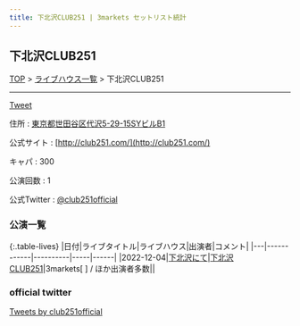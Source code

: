 ```yaml
---
title: 下北沢CLUB251 | 3markets セットリスト統計
---
```

## 下北沢CLUB251

[TOP](/setlist/) > [ライブハウス一覧](livehouses.html) > 下北沢CLUB251

___

<a href="https://twitter.com/share?ref_src=twsrc%5Etfw" data-text="3markets[ ]セットリスト > 下北沢CLUB251" class="twitter-share-button" data-via="3markets" data-hashtags="3markets" data-related="3markets" data-show-count="false">Tweet</a>

住所
:    <a href="https://www.google.co.jp/maps/search/%E6%9D%B1%E4%BA%AC%E9%83%BD%E4%B8%96%E7%94%B0%E8%B0%B7%E5%8C%BA%E4%BB%A3%E6%B2%A25-29-15SY%E3%83%93%E3%83%ABB1" rel="noopener noreferrer" target="_blank">東京都世田谷区代沢5-29-15SYビルB1</a>

公式サイト
:    [http://club251.com/](http://club251.com/)

キャパ
:    300

公演回数
: 1


公式Twitter
: <a href="https://twitter.com/club251official">@club251official</a>


### 公演一覧

{:.table-lives}
|日付|ライブタイトル|ライブハウス|出演者|コメント|
|---|------------|----------|-----|------|
|<span class="nowrap">2022-12-04</span>|[下北沢にて](live043.html)|[下北沢CLUB251](livehouse047.html)|3markets[ ] / ほか出演者多数||




### official twitter

<a class="twitter-timeline" href="https://twitter.com/club251official?ref_src=twsrc%5Etfw">Tweets by club251official</a> <script async src="https://platform.twitter.com/widgets.js" charset="utf-8"></script>


<script async src="https://platform.twitter.com/widgets.js" charset="utf-8"></script>